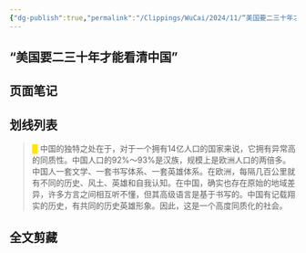 ```yaml
---
{"dg-publish":true,"permalink":"/Clippings/WuCai/2024/11/“美国要二三十年才能看清中国”-20241120/"}
---
```



## “美国要二三十年才能看清中国” 

## 页面笔记


## 划线列表
> <font color="#FFE500">█  </font>中国的独特之处在于，对于一个拥有14亿人口的国家来说，它拥有异常高的同质性。中国人口的92%～93%是汉族，规模上是欧洲人口的两倍多。中国人一套文学、一套书写体系、一套英雄体系。在欧洲，每隔几百公里就有不同的历史、风土、英雄和自我认知。在中国，确实也存在原始的地域差异，许多方言之间相互听不懂，但其高级语言是基于书写的。中国有记载翔实的历史，有共同的历史英雄形象。因此，这是一个高度同质化的社会。


## 全文剪藏

